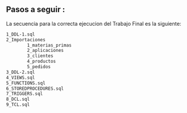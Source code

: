 ## Pasos a seguir :

La secuencia para la correcta ejecucion del Trabajo Final es la siguiente:

```sh
1_DDL-1.sql
2_Importaciones
        1_materias_primas
        2_aplicaciones
        3_clientes
        4_productos
        5_pedidos
3_DDL-2.sql
4_VIEWS.sql
5_FUNCTIONS.sql
6_STOREDPROCEDURES.sql
7_TRIGGERS.sql
8_DCL.sql
9_TCL.sql
```
